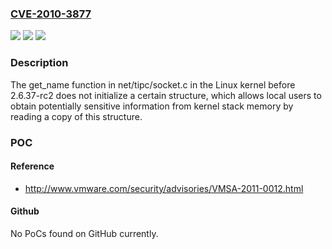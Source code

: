 ### [CVE-2010-3877](https://cve.mitre.org/cgi-bin/cvename.cgi?name=CVE-2010-3877)
![](https://img.shields.io/static/v1?label=Product&message=n%2Fa&color=blue)
![](https://img.shields.io/static/v1?label=Version&message=n%2Fa&color=blue)
![](https://img.shields.io/static/v1?label=Vulnerability&message=n%2Fa&color=brighgreen)

### Description

The get_name function in net/tipc/socket.c in the Linux kernel before 2.6.37-rc2 does not initialize a certain structure, which allows local users to obtain potentially sensitive information from kernel stack memory by reading a copy of this structure.

### POC

#### Reference
- http://www.vmware.com/security/advisories/VMSA-2011-0012.html

#### Github
No PoCs found on GitHub currently.

